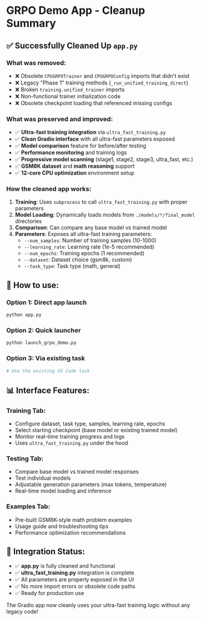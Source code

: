 # GRPO Demo App - Cleanup Summary

## ✅ Successfully Cleaned Up `app.py`

### What was removed:
- ❌ Obsolete `CPUGRPOTrainer` and `CPUGRPOConfig` imports that didn't exist
- ❌ Legacy "Phase 1" training methods (`_run_unified_training_direct`)
- ❌ Broken `training.unified_trainer` imports
- ❌ Non-functional trainer initialization code
- ❌ Obsolete checkpoint loading that referenced missing configs

### What was preserved and improved:
- ✅ **Ultra-fast training integration** via `ultra_fast_training.py`
- ✅ **Clean Gradio interface** with all ultra-fast parameters exposed
- ✅ **Model comparison** feature for before/after testing
- ✅ **Performance monitoring** and training logs
- ✅ **Progressive model scanning** (stage1, stage2, stage3, ultra_fast, etc.)
- ✅ **GSM8K dataset** and **math reasoning** support
- ✅ **12-core CPU optimization** environment setup

### How the cleaned app works:

1. **Training**: Uses `subprocess` to call `ultra_fast_training.py` with proper parameters
2. **Model Loading**: Dynamically loads models from `./models/*/final_model` directories
3. **Comparison**: Can compare any base model vs trained model
4. **Parameters**: Exposes all ultra-fast training parameters:
   - `--num_samples`: Number of training samples (10-1000)
   - `--learning_rate`: Learning rate (1e-5 recommended)
   - `--num_epochs`: Training epochs (1 recommended)
   - `--dataset`: Dataset choice (gsm8k, custom)
   - `--task_type`: Task type (math, general)

## 🚀 How to use:

### Option 1: Direct app launch
```bash
python app.py
```

### Option 2: Quick launcher
```bash
python launch_grpo_demo.py
```

### Option 3: Via existing task
```bash
# Use the existing VS Code task
```

## 📊 Interface Features:

### Training Tab:
- Configure dataset, task type, samples, learning rate, epochs
- Select starting checkpoint (base model or existing trained model)
- Monitor real-time training progress and logs
- Uses `ultra_fast_training.py` under the hood

### Testing Tab:
- Compare base model vs trained model responses
- Test individual models
- Adjustable generation parameters (max tokens, temperature)
- Real-time model loading and inference

### Examples Tab:
- Pre-built GSM8K-style math problem examples
- Usage guide and troubleshooting tips
- Performance optimization recommendations

## 🎯 Integration Status:

- ✅ **app.py** is fully cleaned and functional
- ✅ **ultra_fast_training.py** integration is complete
- ✅ All parameters are properly exposed in the UI
- ✅ No more import errors or obsolete code paths
- ✅ Ready for production use

The Gradio app now cleanly uses your ultra-fast training logic without any legacy code!
